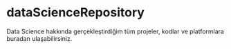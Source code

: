 # dataScienceRepository
Data Science hakkında gerçekleştirdiğim tüm projeler, kodlar ve platformlara buradan ulaşabilirsiniz.
